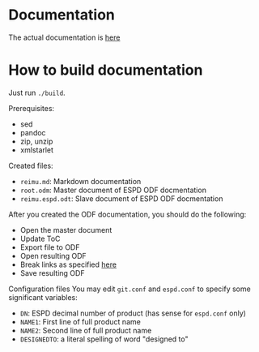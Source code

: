 # Documentation

The actual documentation is [here](reimu.md)

# How to build documentation

Just run `./build`.

Prerequisites:
* sed
* pandoc
* zip, unzip
* xmlstarlet

Created files:
* `reimu.md`: Markdown documentation
* `root.odm`: Master document of ESPD ODF docmentation
* `reimu.espd.odt`: Slave document of ESPD ODF docmentation

After you created the ODF documentation, you should do the following:
* Open the master document
* Update ToC
* Export file to ODF
* Open resulting ODF
* Break links as specified [here](https://wiki.openoffice.org/wiki/Documentation/OOo3_User_Guides/Writer_Guide/Creating_one_file_from_a_master_document)
* Save resulting ODF

Configuration files
You may edit `git.conf` and `espd.conf` to specify some significant variables:
* `DN`: ESPD decimal number of product (has sense for `espd.conf` only)
* `NAME1`: First line of full product name
* `NAME2`: Second line of full product name
* `DESIGNEDTO`: a literal spelling of word "designed to"
